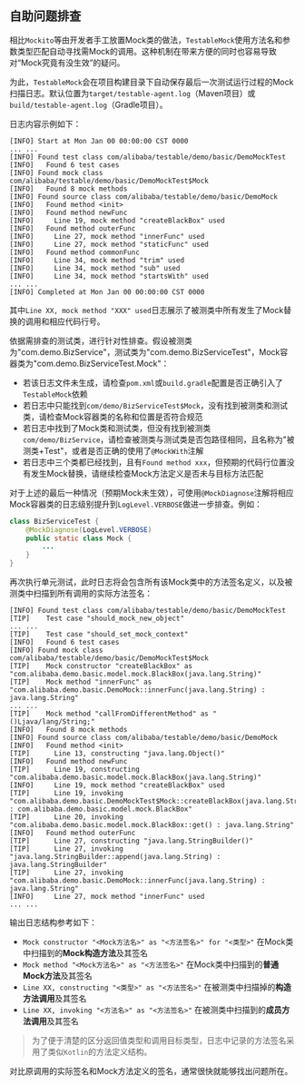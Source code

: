 自助问题排查
---

相比`Mockito`等由开发者手工放置Mock类的做法，`TestableMock`使用方法名和参数类型匹配自动寻找需Mock的调用。这种机制在带来方便的同时也容易导致对“Mock究竟有没生效”的疑问。

为此，`TestableMock`会在项目构建目录下自动保存最后一次测试运行过程的Mock扫描日志。默认位置为`target/testable-agent.log`（Maven项目）或`build/testable-agent.log`（Gradle项目）。

日志内容示例如下：

```text
[INFO] Start at Mon Jan 00 00:00:00 CST 0000
... ...
[INFO] Found test class com/alibaba/testable/demo/basic/DemoMockTest
[INFO]   Found 6 test cases
[INFO] Found mock class com/alibaba/testable/demo/basic/DemoMockTest$Mock
[INFO]   Found 8 mock methods
[INFO] Found source class com/alibaba/testable/demo/basic/DemoMock
[INFO]   Found method <init>
[INFO]   Found method newFunc
[INFO]     Line 19, mock method "createBlackBox" used
[INFO]   Found method outerFunc
[INFO]     Line 27, mock method "innerFunc" used
[INFO]     Line 27, mock method "staticFunc" used
[INFO]   Found method commonFunc
[INFO]     Line 34, mock method "trim" used
[INFO]     Line 34, mock method "sub" used
[INFO]     Line 34, mock method "startsWith" used
... ...
[INFO] Completed at Mon Jan 00 00:00:00 CST 0000
```

其中`Line XX, mock method "XXX" used`日志展示了被测类中所有发生了Mock替换的调用和相应代码行号。

依据需排查的测试类，进行针对性排查。假设被测类为"com.demo.BizService"，测试类为"com.demo.BizServiceTest"，Mock容器类为"com.demo.BizServiceTest.Mock"：

- 若该日志文件未生成，请检查`pom.xml`或`build.gradle`配置是否正确引入了`TestableMock`依赖
- 若日志中只能找到`com/demo/BizServiceTest$Mock`，没有找到被测类和测试类，请检查Mock容器类的名称和位置是否符合规范
- 若日志中找到了Mock类和测试类，但没有找到被测类`com/demo/BizService`，请检查被测类与测试类是否包路径相同，且名称为"被测类+Test"，或者是否正确的使用了`@MockWith`注解
- 若日志中三个类都已经找到，且有`Found method xxx`，但预期的代码行位置没有发生Mock替换，请继续检查Mock方法定义是否未与目标方法匹配

对于上述的最后一种情况（预期Mock未生效），可使用`@MockDiagnose`注解将相应Mock容器类的日志级别提升到`LogLevel.VERBOSE`做进一步排查。例如：

```java
class BizServiceTest {
    @MockDiagnose(LogLevel.VERBOSE)
    public static class Mock {
        ...
    }
}
```

再次执行单元测试，此时日志将会包含所有该Mock类中的方法签名定义，以及被测类中扫描到所有调用的实际方法签名：

```text
[INFO] Found test class com/alibaba/testable/demo/basic/DemoMockTest
[TIP]    Test case "should_mock_new_object"
... ...
[TIP]    Test case "should_set_mock_context"
[INFO]   Found 6 test cases
[INFO] Found mock class com/alibaba/testable/demo/basic/DemoMockTest$Mock
[TIP]    Mock constructor "createBlackBox" as "com.alibaba.demo.basic.model.mock.BlackBox(java.lang.String)"
[TIP]    Mock method "innerFunc" as "com.alibaba.demo.basic.DemoMock::innerFunc(java.lang.String) : java.lang.String"
... ...
[TIP]    Mock method "callFromDifferentMethod" as "()Ljava/lang/String;"
[INFO]   Found 8 mock methods
[INFO] Found source class com/alibaba/testable/demo/basic/DemoMock
[INFO]   Found method <init>
[TIP]      Line 13, constructing "java.lang.Object()"
[INFO]   Found method newFunc
[TIP]      Line 19, constructing "com.alibaba.demo.basic.model.mock.BlackBox(java.lang.String)"
[INFO]     Line 19, mock method "createBlackBox" used
[TIP]      Line 19, invoking "com.alibaba.demo.basic.DemoMockTest$Mock::createBlackBox(java.lang.String) : com.alibaba.demo.basic.model.mock.BlackBox"
[TIP]      Line 20, invoking "com.alibaba.demo.basic.model.mock.BlackBox::get() : java.lang.String"
[INFO]   Found method outerFunc
[TIP]      Line 27, constructing "java.lang.StringBuilder()"
[TIP]      Line 27, invoking "java.lang.StringBuilder::append(java.lang.String) : java.lang.StringBuilder"
[TIP]      Line 27, invoking "com.alibaba.demo.basic.DemoMock::innerFunc(java.lang.String) : java.lang.String"
[INFO]     Line 27, mock method "innerFunc" used
... ...
```

输出日志结构参考如下：

- `Mock constructor "<Mock方法名>" as "<方法签名>" for "<类型>"` 在Mock类中扫描到的**Mock构造方法**及其签名
- `Mock method "<Mock方法名>" as "<方法签名>"` 在Mock类中扫描到的**普通Mock方法**及其签名
- `Line XX, constructing "<类型>" as "<方法签名>"` 在被测类中扫描掉的**构造方法调用**及其签名
- `Line XX, invoking "<方法名>" as "<方法签名>"` 在被测类中扫描到的**成员方法调用**及其签名

> 为了便于清楚的区分返回值类型和调用目标类型，日志中记录的方法签名采用了类似`Kotlin`的方法定义结构。

对比原调用的实际签名和Mock方法定义的签名，通常很快就能够找出问题所在。
